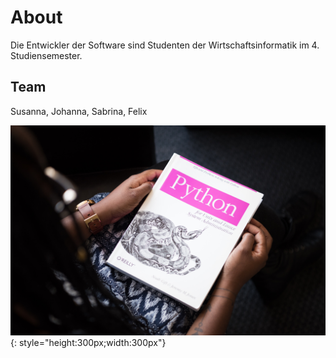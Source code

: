 # About

Die Entwickler der Software sind Studenten der Wirtschaftsinformatik im 4. Studiensemester.

## Team
Susanna, Johanna, Sabrina, Felix

![Developer](img/python.jpg){: style="height:300px;width:300px"}
